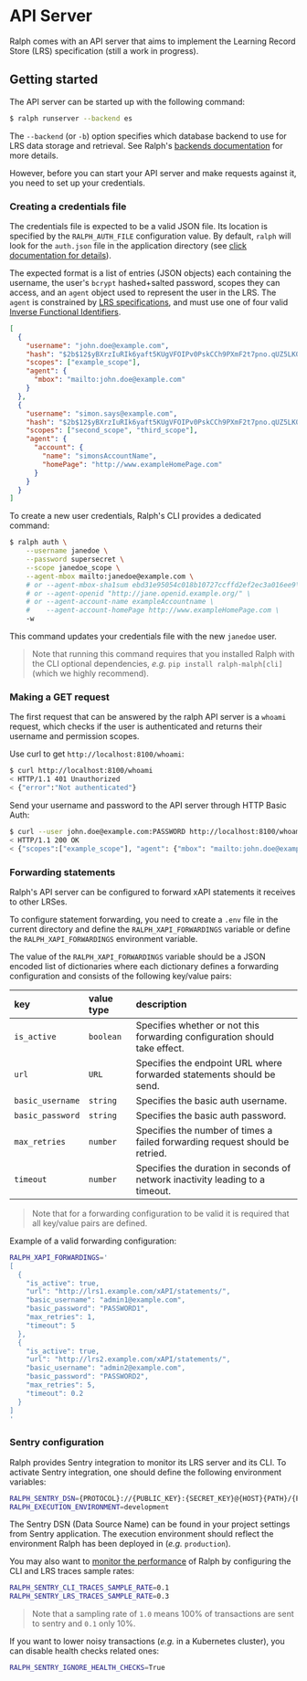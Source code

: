 # API Server

Ralph comes with an API server that aims to implement the Learning Record Store
(LRS) specification (still a work in progress).

## Getting started

The API server can be started up with the following command:

```bash
$ ralph runserver --backend es
```

The `--backend` (or `-b`) option specifies which database backend to use for
LRS data storage and retrieval. See Ralph's [backends
documentation](./backends.md) for more details.

However, before you can start your API server and make requests against it, you
need to set up your credentials.

### Creating a credentials file

The credentials file is expected to be a valid JSON file. Its location is
specified by the `RALPH_AUTH_FILE` configuration value. By default, `ralph`
will look for the `auth.json` file in the application directory (see [click
documentation for
details](https://click.palletsprojects.com/en/8.1.x/api/#click.get_app_dir)).

The expected format is a list of entries (JSON objects) each containing the
username, the user's `bcrypt` hashed+salted password, scopes they can
access, and an `agent` object used to represent the user in the LRS. The 
`agent` is constrained by [LRS specifications](https://github.com/adlnet/xAPI-Spec/blob/master/xAPI-Data.md#description-2), and must use one of four valid 
[Inverse Functional Identifiers](https://github.com/adlnet/xAPI-Spec/blob/master/xAPI-Data.md#inversefunctional).

```json
[
  {
    "username": "john.doe@example.com",
    "hash": "$2b$12$yBXrzIuRIk6yaft5KUgVFOIPv0PskCCh9PXmF2t7pno.qUZ5LK0D2",
    "scopes": ["example_scope"],
    "agent": {
      "mbox": "mailto:john.doe@example.com"
    }
  },
  {
    "username": "simon.says@example.com",
    "hash": "$2b$12$yBXrzIuRIk6yaft5KUgVFOIPv0PskCCh9PXmF2t7pno.qUZ5LK0D2",
    "scopes": ["second_scope", "third_scope"],
    "agent": {
      "account": {
        "name": "simonsAccountName",
        "homePage": "http://www.exampleHomePage.com"
      }
    }
  }
]
```

To create a new user credentials, Ralph's CLI provides a dedicated command:

```bash
$ ralph auth \
    --username janedoe \
    --password supersecret \
    --scope janedoe_scope \
    --agent-mbox mailto:janedoe@example.com \
    # or --agent-mbox-sha1sum ebd31e95054c018b10727ccffd2ef2ec3a016ee9\
    # or --agent-openid "http://jane.openid.example.org/" \
    # or --agent-account-name exampleAccountname \
    #    --agent-account-homePage http://www.exampleHomePage.com \
    -w
```

This command updates your credentials file with the new `janedoe` user.

> Note that running this command requires that you installed Ralph with the CLI
> optional dependencies, _e.g._ `pip install ralph-malph[cli]` (which we highly
> recommend).

### Making a GET request

The first request that can be answered by the ralph API server is a `whoami` request, which checks if the user is authenticated and returns their username and permission scopes.

Use curl to get `http://localhost:8100/whoami`:

```bash
$ curl http://localhost:8100/whoami
< HTTP/1.1 401 Unauthorized
< {"error":"Not authenticated"}
```

Send your username and password to the API server through HTTP Basic Auth:

```bash
$ curl --user john.doe@example.com:PASSWORD http://localhost:8100/whoami
< HTTP/1.1 200 OK
< {"scopes":["example_scope"], "agent": {"mbox": "mailto:john.doe@example.com"}}
```

### Forwarding statements

Ralph's API server can be configured to forward xAPI statements it receives to other
LRSes.

To configure statement forwarding, you need to create a `.env` file in the current
directory and define the `RALPH_XAPI_FORWARDINGS` variable or define the
`RALPH_XAPI_FORWARDINGS` environment variable.

The value of the `RALPH_XAPI_FORWARDINGS` variable should be a JSON encoded list of
dictionaries where each dictionary defines a forwarding configuration and consists of
the following key/value pairs:

| key              | value type | description                                                                   |
|:-----------------|:-----------|:------------------------------------------------------------------------------|
| `is_active`      | `boolean`  | Specifies whether or not this forwarding configuration should take effect.    |
| `url`            | `URL`      | Specifies the endpoint URL where forwarded statements should be send.         |
| `basic_username` | `string`   | Specifies the basic auth username.                                            |
| `basic_password` | `string`   | Specifies the basic auth password.                                            |
| `max_retries`    | `number`   | Specifies the number of times a failed forwarding request should be retried.  |
| `timeout`        | `number`   | Specifies the duration in seconds of network inactivity leading to a timeout. |

> Note that for a forwarding configuration to be valid it is required that all key/value
> pairs are defined.

Example of a valid forwarding configuration:

```bash
RALPH_XAPI_FORWARDINGS='
[
  {
    "is_active": true,
    "url": "http://lrs1.example.com/xAPI/statements/",
    "basic_username": "admin1@example.com",
    "basic_password": "PASSWORD1",
    "max_retries": 1,
    "timeout": 5
  },
  {
    "is_active": true,
    "url": "http://lrs2.example.com/xAPI/statements/",
    "basic_username": "admin2@example.com",
    "basic_password": "PASSWORD2",
    "max_retries": 5,
    "timeout": 0.2
  }
]
'
```

### Sentry configuration

Ralph provides Sentry integration to monitor its LRS server and its CLI.
To activate Sentry integration, one should define the following environment variables:

```bash
RALPH_SENTRY_DSN={PROTOCOL}://{PUBLIC_KEY}:{SECRET_KEY}@{HOST}{PATH}/{PROJECT_ID}
RALPH_EXECUTION_ENVIRONMENT=development
```

The Sentry DSN (Data Source Name) can be found in your project settings from Sentry application. The execution environment should reflect the environment Ralph has been deployed in (_e.g._ `production`).

You may also want to [monitor the performance](https://develop.sentry.dev/sdk/performance/) of Ralph by configuring the CLI and LRS traces sample rates:
```bash
RALPH_SENTRY_CLI_TRACES_SAMPLE_RATE=0.1
RALPH_SENTRY_LRS_TRACES_SAMPLE_RATE=0.3
```
> Note that a sampling rate of `1.0` means 100% of transactions are sent to sentry and `0.1` only 10%.

If you want to lower noisy transactions (_e.g._ in a Kubernetes cluster), you can disable health checks related ones:
```bash
RALPH_SENTRY_IGNORE_HEALTH_CHECKS=True
```
